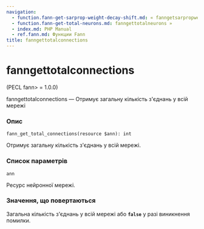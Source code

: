 ```yaml
---
navigation:
  - function.fann-get-sarprop-weight-decay-shift.md: « fanngetsarpropweightdecayshift
  - function.fann-get-total-neurons.md: fanngettotalneurons »
  - index.md: PHP Manual
  - ref.fann.md: Функции Fann
title: fanngettotalconnections
---
```

# fanngettotalconnections

(PECL fann> = 1.0.0)

fanngettotalconnections — Отримує загальну кількість з'єднань у всій мережі

### Опис

```methodsynopsis
fann_get_total_connections(resource $ann): int
```

Отримує загальну кількість з'єднань у всій мережі.

### Список параметрів

`ann`

Ресурс нейронної мережі.

### Значення, що повертаються

Загальна кількість з'єднань у всій мережі або **`false`** у разі виникнення помилки.
